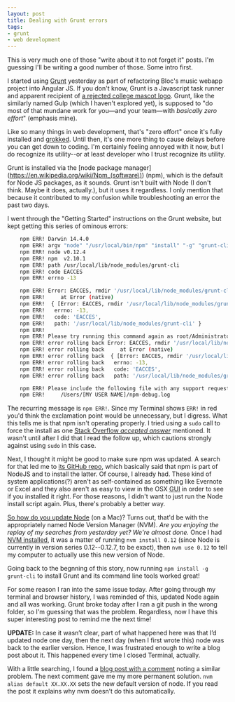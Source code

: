```yaml
---
layout: post
title: Dealing with Grunt errors
tags:
- grunt
- web development
---
```


This is very much one of those "write about it to not forget it" posts. I'm guessing I'll be writing a good number of those. Some intro first.

I started using [Grunt](http://gruntjs.com/) yesterday as part of refactoring Bloc's  music webapp project into Angular JS. If you don't know, Grunt is a Javascript task runner and apparent recipient of [a rejected college mascot logo](http://gruntjs.com/img/grunt-logo.png). Grunt, like the similarly named Gulp (which I haven't explored yet), is supposed to "do most of that mundane work for you—and your team—with *basically zero effort*" (emphasis mine).

Like so many things in web development, that's "zero effort" once it's fully installed and [grokked](https://en.wikipedia.org/wiki/Grok). Until then, it's one more thing to cause delays before you can get down to coding. I'm certainly feeling annoyed with it now, but I do recognize its utility--or at least developer who I trust recognize its utility.

Grunt is installed via the [node package manager](https://en.wikipedia.org/wiki/Npm_(software\)) (npm), which is the default for Node JS packages, as it sounds. Grunt isn't built with Node (I don't think. Maybe it does, actually.), but it uses it regardless. I only mention that because it contributed to my confusion while troubleshooting an error the past two days.

I went through the "Getting Started" instructions on the Grunt website, but kept getting this series of ominous errors:

```bash
    npm ERR! Darwin 14.4.0
    npm ERR! argv "node" "/usr/local/bin/npm" "install" "-g" "grunt-cli"
    npm ERR! node v0.12.4
    npm ERR! npm  v2.10.1
    npm ERR! path /usr/local/lib/node_modules/grunt-cli
    npm ERR! code EACCES
    npm ERR! errno -13

    npm ERR! Error: EACCES, rmdir '/usr/local/lib/node_modules/grunt-cli'
    npm ERR!     at Error (native)
    npm ERR!  { [Error: EACCES, rmdir '/usr/local/lib/node_modules/grunt-cli']
    npm ERR!   errno: -13,
    npm ERR!   code: 'EACCES',
    npm ERR!   path: '/usr/local/lib/node_modules/grunt-cli' }
    npm ERR! 
    npm ERR! Please try running this command again as root/Administrator.
    npm ERR! error rolling back Error: EACCES, rmdir '/usr/local/lib/node_modules/grunt-cli'
    npm ERR! error rolling back     at Error (native)
    npm ERR! error rolling back  { [Error: EACCES, rmdir '/usr/local/lib/node_modules/grunt-cli']
    npm ERR! error rolling back   errno: -13,
    npm ERR! error rolling back   code: 'EACCES',
    npm ERR! error rolling back   path: '/usr/local/lib/node_modules/grunt-cli' }

    npm ERR! Please include the following file with any support request:
    npm ERR!     /Users/[MY USER NAME]/npm-debug.log
```

The recurring message is `npm ERR!`. Since my Terminal shows `ERR!` in red you'd think the exclamation point would be unnecessary, but I digress. What this tells me is that npm isn't operating properly. I tried using a `sudo` call to force the install as one [Stack Overflow *accepted answer*](http://stackoverflow.com/questions/20555605/how-can-i-install-the-grunt-cli-without-getting-errors) mentioned. It wasn't until after I did that I read the follow up, which cautions strongly against using `sudo` in this case.

Next, I thought it might be good to make sure npm was updated. A search for that led me to [its GitHub repo](https://github.com/npm/npm#apple-macintosh-computers), which basically said that npm is part of NodeJS and to install the latter. Of course, I already had. These kind of system applications(?) aren't as self-contained as something like Evernote or Excel and they also aren't as easy to view in the OSX <abbr title="graphic user interface">GUI</abbr> in order to see if you installed it right. For those reasons, I didn't want to just run the Node install script again. Plus, there's probably a better way.

[So how do you update Node](http://stackoverflow.com/questions/8191459/how-to-update-node-js) (on a Mac)? Turns out, that'd be with the appropriately named Node Version Manager (NVM). *Are you enjoying the replay of my searches from yesterday yet? We're almost done.* Once I had [NVM installed](https://github.com/creationix/nvm#install-script), it was a matter of running `nvm install 0.12` (since Node is currently in version series 0.12--0.12.7, to be exact), then `nvm use 0.12` to tell my computer to actually use this new version of Node.

Going back to the begnning of this story, now running `npm install -g grunt-cli` to install Grunt and its command line tools worked great!

For some reason I ran into the same issue today. After going through my terminal and browser history, I was reminded of this, updated Node again and all was working. Grunt broke today after I ran a git push in the wrong folder, so I'm guessing that was the problem. Regardless, now I have this super interesting post to remind me the next time!

**UPDATE:** In case it wasn’t clear, part of what happened here was that I’d updated node one day, then the next day (when I first wrote this) node was back to the earlier version. Hence, I was frustrated enough to write a blog post about it. This happened every time I closed Terminal, actually.

With a little searching, I found a [blog post with a comment](https://www.digitalocean.com/community/tutorials/how-to-install-node-js-with-nvm-node-version-manager-on-a-vps#comment_5197) noting a similar problem. The next comment gave me my more permanent solution. `nvm alias default XX.XX.XX` sets the new default version of node. If you read the post it explains why nvm doesn’t do this automatically.